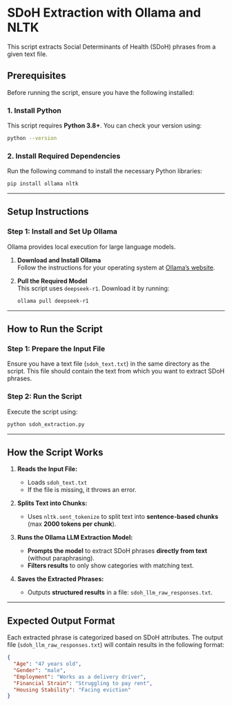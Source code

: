 # **SDoH Extraction with Ollama and NLTK**

This script extracts Social Determinants of Health (SDoH) phrases from a given text file.

## **Prerequisites**
Before running the script, ensure you have the following installed:

### **1. Install Python**
This script requires **Python 3.8+**. You can check your version using:

```sh
python --version
```

### **2. Install Required Dependencies**
Run the following command to install the necessary Python libraries:

```sh
pip install ollama nltk
```

---

## **Setup Instructions**

### **Step 1: Install and Set Up Ollama**
Ollama provides local execution for large language models.

1. **Download and Install Ollama**  
   Follow the instructions for your operating system at [Ollama’s website](https://ollama.ai).

2. **Pull the Required Model**  
   This script uses `deepseek-r1`. Download it by running:

   ```sh
   ollama pull deepseek-r1
   ```

---

## **How to Run the Script**

### **Step 1: Prepare the Input File**
Ensure you have a text file (`sdoh_text.txt`) in the same directory as the script. This file should contain the text from which you want to extract SDoH phrases.

### **Step 2: Run the Script**
Execute the script using:

```sh
python sdoh_extraction.py
```

---

## **How the Script Works**
1. **Reads the Input File:**  
   - Loads `sdoh_text.txt`  
   - If the file is missing, it throws an error.

2. **Splits Text into Chunks:**  
   - Uses `nltk.sent_tokenize` to split text into **sentence-based chunks** (max **2000 tokens per chunk**).

3. **Runs the Ollama LLM Extraction Model:**  
   - **Prompts the model** to extract SDoH phrases **directly from text** (without paraphrasing).  
   - **Filters results** to only show categories with matching text.

4. **Saves the Extracted Phrases:**  
   - Outputs **structured results** in a file: `sdoh_llm_raw_responses.txt`.

---

## **Expected Output Format**
Each extracted phrase is categorized based on SDoH attributes. The output file (`sdoh_llm_raw_responses.txt`) will contain results in the following format:

```json
{
  "Age": "47 years old",
  "Gender": "male",
  "Employment": "Works as a delivery driver",
  "Financial Strain": "Struggling to pay rent",
  "Housing Stability": "Facing eviction"
}
```
